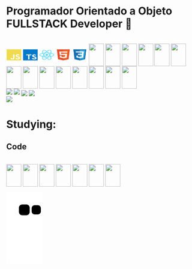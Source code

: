 # Programador Orientado a Objeto FULLSTACK Developer :rocket: 

<div style="display: inline_block"><br>
  <img align="center" alt="Js" height="30" width="40" src="https://raw.githubusercontent.com/devicons/devicon/master/icons/javascript/javascript-plain.svg">
  <img align="center" alt="Ts" height="30" width="40" src="https://raw.githubusercontent.com/devicons/devicon/master/icons/typescript/typescript-plain.svg">
  <img align="center" alt="React" height="30" width="40" src="https://raw.githubusercontent.com/devicons/devicon/master/icons/react/react-original.svg">
  <img align="center" alt="HTML" height="30" width="40" src="https://raw.githubusercontent.com/devicons/devicon/master/icons/html5/html5-original.svg">
  <img align="center" alt="CSS" height="30" width="40" src="https://raw.githubusercontent.com/devicons/devicon/master/icons/css3/css3-original.svg">
  <img align="center" src="https://cdn.jsdelivr.net/gh/devicons/devicon/icons/java/java-original.svg" height="60" width="40" />
  <img align="center" src="https://cdn.jsdelivr.net/gh/devicons/devicon/icons/python/python-original.svg"  height="60" width="40" />
  <img align="center"  src="https://cdn.jsdelivr.net/gh/devicons/devicon/icons/angularjs/angularjs-original.svg" height="60" width="40" />
  <img align="center" src="https://cdn.jsdelivr.net/gh/devicons/devicon/icons/vuejs/vuejs-original.svg" height="60" width="40" />
  <img align="center" src="https://cdn.jsdelivr.net/gh/devicons/devicon/icons/php/php-original.svg" height="60" width="40" />
  <img align="center" src="https://cdn.jsdelivr.net/gh/devicons/devicon/icons/bulma/bulma-plain.svg" height="60" width="40" />
  <img align="center" src="https://cdn.jsdelivr.net/gh/devicons/devicon/icons/coffeescript/coffeescript-original.svg" height="60" width="40" />
  <img align="center" src="https://cdn.jsdelivr.net/gh/devicons/devicon/icons/nestjs/nestjs-plain.svg" height="60" width="40" />
  <img align="center" src="https://cdn.jsdelivr.net/gh/devicons/devicon/icons/nodejs/nodejs-original.svg" height="60" width="40" />
  <img align="center" src="https://cdn.jsdelivr.net/gh/devicons/devicon/icons/postgresql/postgresql-plain.svg" height="60" width="40" />
  <img align="center" src="https://cdn.jsdelivr.net/gh/devicons/devicon/icons/mysql/mysql-original.svg" height="60" width="40" />
  <img align="center" src="https://cdn.jsdelivr.net/gh/devicons/devicon/icons/bootstrap/bootstrap-original.svg" height="60" width="40" />
  <img align="center" src="https://cdn.jsdelivr.net/gh/devicons/devicon/icons/bash/bash-original.svg" height="60" width="40" />
  <img align="center" src="https://cdn.jsdelivr.net/gh/devicons/devicon/icons/spring/spring-original.svg" height="60" width="40" />
<div>  
<img height="180em" src="https://github-readme-stats.vercel.app/api/top-langs/?username=ProgramadorOrientadoaObjeto&layout=compact&langs_count=16&theme=dark"/>
<img height="180em" src="https://github-readme-stats.vercel.app/api?username=ProgramadorOrientadoaObjeto&theme=dark">
  <img align="center" height="180em" src="https://streak-stats.demolab.com/?user=ProgramadorOrientadoaObjeto&theme=dark"/>
  <img align="center" height="18em" src="https://komarev.com/ghpvc/?username=ProgramadorOrientadoaObjeto&color=blueviolet">
</div>

<div>
  <img src="https://i.pinimg.com/originals/9c/8c/db/9c8cdbb2bd7b637edd5b3a767b74153a.gif" />
</div>

<h1>Studying:</h1>
<h2>Code</h2>
<div style="display: inline_block"><br>
  <img align="center" src="https://cdn.jsdelivr.net/gh/devicons/devicon/icons/java/java-original.svg" height="60" width="40" />
  <img align="center" src="https://cdn.jsdelivr.net/gh/devicons/devicon/icons/python/python-original.svg"  height="60" width="40" />
  <img align="center"  src="https://cdn.jsdelivr.net/gh/devicons/devicon/icons/angularjs/angularjs-original.svg" height="60" width="40" />
  <img align="center" src="https://cdn.jsdelivr.net/gh/devicons/devicon/icons/vuejs/vuejs-original.svg" height="60" width="40" />
  <img align="center" src="https://cdn.jsdelivr.net/gh/devicons/devicon/icons/php/php-original.svg" height="60" width="40" />
  <img align="center" src="https://cdn.jsdelivr.net/gh/devicons/devicon/icons/nestjs/nestjs-plain.svg" height="60" width="40" />
  <img align="center" src="https://cdn.jsdelivr.net/gh/devicons/devicon/icons/spring/spring-original.svg" height="60" width="40" />
</div>
  
![snake gif](https://github.com/Formandodev/Formandodev/blob/output/github-contribution-grid-snake.svg)
